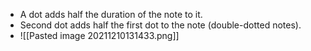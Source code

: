 - A dot adds half the duration of the note to it.
- Second dot adds half the first dot to the note (double-dotted notes).
- ![[Pasted image 20211210131433.png]]